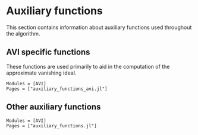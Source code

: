 # Auxiliary functions
This section contains information about auxiliary functions used throughout the algorithm.

## AVI specific functions
These functions are used primarily to aid in the computation of the approximate vanishing ideal.
```@autodocs
Modules = [AVI]
Pages = ["auxiliary_functions_avi.jl"]
```

## Other auxiliary functions
```@autodocs
Modules = [AVI]
Pages = ["auxiliary_functions.jl"]
```